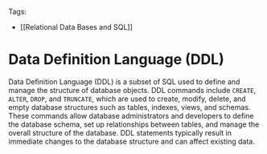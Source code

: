 Tags: 
- [[Relational Data Bases and SQL]]

# Data Definition Language (DDL)

Data Definition Language (DDL) is a subset of SQL used to define and manage the structure of database objects. DDL commands include `CREATE`, `ALTER`, `DROP`, and `TRUNCATE`, which are used to create, modify, delete, and empty database structures such as tables, indexes, views, and schemas. These commands allow database administrators and developers to define the database schema, set up relationships between tables, and manage the overall structure of the database. DDL statements typically result in immediate changes to the database structure and can affect existing data.